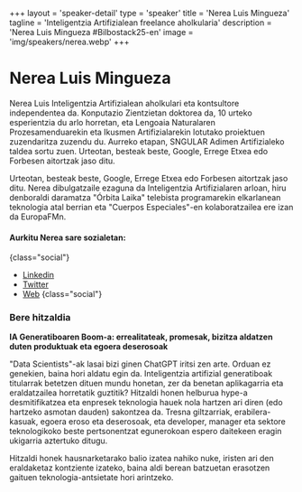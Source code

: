 +++
layout = 'speaker-detail'
type = 'speaker'
title = 'Nerea Luis Mingueza'
tagline = 'Inteligentzia Artifizialean freelance aholkularia'
description = 'Nerea Luis Mingueza #Bilbostack25-en'
image = 'img/speakers/nerea.webp'
+++

# Nerea Luis Mingueza

Nerea Luis Inteligentzia Artifizialean aholkulari eta kontsultore independentea da. Konputazio Zientzietan doktorea da, 10 urteko esperientzia du arlo horretan, eta Lengoaia Naturalaren Prozesamenduarekin eta Ikusmen Artifizialarekin lotutako proiektuen zuzendaritza zuzendu du. Aurreko etapan, SNGULAR Adimen Artifizialeko taldea sortu zuen. Urteotan, besteak beste, Google, Errege Etxea edo Forbesen aitortzak jaso ditu.  

Urteotan, besteak beste, Google, Errege Etxea edo Forbesen aitortzak jaso ditu. Nerea dibulgatzaile ezaguna da Inteligentzia Artifizialaren arloan, hiru denboraldi daramatza "Órbita Laika" telebista programarekin elkarlanean teknologia atal berrian eta "Cuerpos Especiales"-en kolaboratzailea ere izan da EuropaFMn.

#### Aurkitu Nerea sare sozialetan:

{class="social"}

- [Linkedin](https://www.linkedin.com/in/nerealuis/)
- [Twitter](https://x.com/sailormerqury)
- [Web](https://nerealuis.es/)
  {class="social"}

### Bere hitzaldia  
**IA Generatiboaren Boom-a: errealitateak, promesak, bizitza aldatzen duten produktuak eta egoera deserosoak**  

"Data Scientists"-ak lasai bizi ginen ChatGPT iritsi zen arte. Orduan ez genekien, baina hori aldatu egin da. Inteligentzia artifizial generatiboak titularrak betetzen dituen mundu honetan, zer da benetan aplikagarria eta eraldatzailea horretatik guztitik? Hitzaldi honen helburua hype-a desmitifikatzea eta enpresek teknologia hauek nola hartzen ari diren (edo hartzeko asmotan dauden) sakontzea da. Tresna giltzarriak, erabilera-kasuak, egoera eroso eta deserosoak, eta developer, manager eta sektore teknologikoko beste pertsonentzat egunerokoan espero daitekeen eragin ukigarria aztertuko ditugu.  

Hitzaldi honek hausnarketarako balio izatea nahiko nuke, iristen ari den eraldaketaz kontziente izateko, baina aldi berean batzuetan erasotzen gaituen teknologia-antsietate hori arintzeko.
